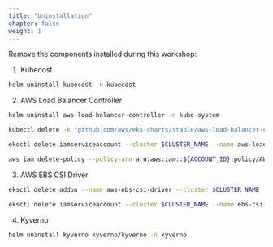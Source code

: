 ```yaml
---
title: "Uninstallation"
chapter: false
weight: 1
---
```


Remove the components installed during this workshop:

1. Kubecost

```bash
helm uninstall kubecost -n kubecost
```

2. AWS Load Balancer Controller

```bash
helm uninstall aws-load-balancer-controller -n kube-system

kubectl delete -k "github.com/aws/eks-charts/stable/aws-load-balancer-controller/crds?ref=master"

eksctl delete iamserviceaccount --cluster $CLUSTER_NAME --name aws-load-balancer-controller --namespace kube-system

aws iam delete-policy --policy-arn arn:aws:iam::${ACCOUNT_ID}:policy/AWSLoadBalancerControllerIAMPolicy
```

3. AWS EBS CSI Driver

```bash
eksctl delete addon --name aws-ebs-csi-driver --cluster $CLUSTER_NAME

eksctl delete iamserviceaccount --cluster $CLUSTER_NAME --name ebs-csi-controller-sa --namespace kube-system
```

4. Kyverno

```bash
helm uninstall kyverno kyverno/kyverno -n kyverno
```
